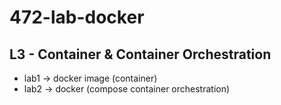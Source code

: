 
# 472-lab-docker
## L3 - Container & Container Orchestration

- lab1 -> docker image (container)
- lab2 -> docker (compose container orchestration)

